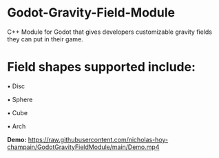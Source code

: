 # Godot-Gravity-Field-Module

C++ Module for Godot that gives developers customizable gravity fields they can put in their game.

# Field shapes supported include:
 
 • Disc
 
 • Sphere
 
 • Cube
 
 • Arch
 
 **Demo:** https://raw.githubusercontent.com/nicholas-hoy-champain/GodotGravityFieldModule/main/Demo.mp4
